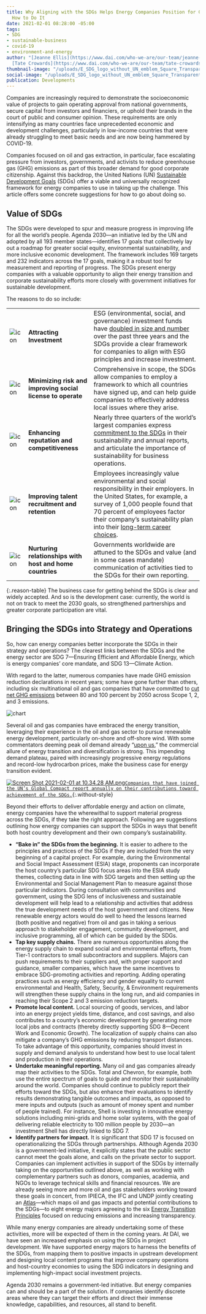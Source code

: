 ```yaml
---
title: Why Aligning with the SDGs Helps Energy Companies Position for Growth, and
  How to Do It
date: 2021-02-01 08:28:00 -05:00
tags:
- SDG
- sustainable-business
- covid-19
- environment-and-energy
author: "[Jeanne Ellis](https://www.dai.com/who-we-are/our-team/jeanne-ellis) and
  [Tate Crowards](https://www.dai.com/who-we-are/our-team/tate-crowards)"
thumbnail-image: "/uploads/E_SDG_logo_without_UN_emblem_Square_Transparent_WEB.png.png"
social-image: "/uploads/E_SDG_logo_without_UN_emblem_Square_Transparent_WEB.png.png"
publication: Developments
---
```


Companies are increasingly required to demonstrate the socioeconomic value of projects to gain operating approval from national governments, secure capital from investors and financiers, or uphold their brands in the court of public and consumer opinion. These requirements are only intensifying as many countries face unprecedented economic and development challenges, particularly in low-income countries that were already struggling to meet basic needs and are now being hammered by COVID-19.

Companies focused on oil and gas extraction, in particular, face escalating pressure from investors, governments, and activists to reduce greenhouse gas (GHG) emissions as part of this broader demand for good corporate citizenship. 
Against this backdrop, the United Nations (UN) [Sustainable Development Goals](https://sdgs.un.org/goals) (SDGs) offer a viable and universally recognized framework for energy companies to use in taking up the challenge. This article offers some concrete suggestions for how to go about doing so. 






## Value of SDGs

The SDGs were developed to spur and measure progress in improving life for all the world’s people. Agenda 2030—an initiative led by the UN and adopted by all 193 member states—identifies 17 goals that collectively lay out a roadmap for greater social equity, environmental sustainability, and more inclusive economic development. The framework includes 169 targets and 232 indicators across the 17 goals, making it a robust tool for measurement and reporting of progress. 
The SDGs present energy companies with a valuable opportunity to align their energy transition and corporate sustainability efforts more closely with government initiatives for sustainable development. 

The reasons to do so include:

|  |  |  |
|:--|:--|:--|
| ![icon](/uploads/buildings.png) | **Attracting Investment** |ESG (environmental, social, and governance) investment funds have [doubled in size and number](https://www.cnbc.com/2020/09/02/esg-index-funds-hit-250-billion-as-us-investor-role-in-boom-grows.html) over the past three years and the SDGs provide a clear framework for companies to align with ESG principles and increase investment.|
| ![icon](/uploads/presentation.png) | **Minimizing risk and improving social license to operate** |  Comprehensive in scope, the SDGs allow companies to employ a framework to which all countries have signed up, and can help guide companies to effectively address local issues where they arise.|
| ![icon](/uploads/optimize.png) | **Enhancing reputation and competitiveness** | Nearly three quarters of the world’s largest companies express [commitment to the SDGs](https://www.pwc.com/gx/en/sustainability/SDG/sdg-2019.pdf) in their sustainability and annual reports, and articulate the importance of sustainability for business operations.|
| ![icon](/uploads/recruitment.png) | **Improving talent recruitment and retention** | Employees increasingly value environmental and social responsibility in their employers. In the United States, for example, a survey of 1,000 people found that 70 percent of employees factor their company’s sustainability plan into their [long-term career choices](https://www.fastcompany.com/90306556/most-millennials-would-take-a-pay-cut-to-work-at-a-sustainable-company). |
| ![icon](/uploads/trade.png)| **Nurturing relationships with host and home countries** | Governments worldwide are attuned to the SDGs and value (and in some cases mandate) communication of activities tied to the SDGs for their own reporting. |
{:.reason-table}
The business case for getting behind the SDGs is clear and widely accepted. And so is the development case: currently, the world is not on track to meet the 2030 goals, so strengthened partnerships and greater corporate participation are vital. 

## Bringing the SDGs into Strategy and Operations

So, how can energy companies better incorporate the SDGs in their strategy and operations? The clearest links between the SDGs and the energy sector are SDG 7—Ensuring Efficient and Affordable Energy, which is energy companies’ core mandate, and SDG 13—Climate Action. 

With regard to the latter, numerous companies have made GHG emission reduction declarations in recent years; some have gone further than others, including six multinational oil and gas companies that have committed to [cut net GHG emissions](https://www.reuters.com/article/climate-change-carbon-targets/factbox-big-oils-climate-targets-idUSL8N2HO1B4) between 80 and 100 percent by 2050 across Scope 1, 2, and 3 emissions.
  
![chart](/uploads/insight-chart.png)

Several oil and gas companies have embraced the energy transition, leveraging their experience in the oil and gas sector to pursue renewable energy development, particularly on-shore and off-shore wind. With some commentators deeming peak oil demand already “[upon us](https://www.bloomberg.com/graphics/2020-peak-oil-era-is-suddenly-upon-us/),” the commercial allure of energy transition and diversification is strong. This impending demand plateau, paired with increasingly progressive energy regulations and record-low hydrocarbon prices, make the business case for energy transition evident.

[![Screen Shot 2021-02-01 at 10.34.28 AM.png](/uploads/Screen%20Shot%202021-02-01%20at%2010.34.28%20AM.png)`Companies that have joined the UN’s Global Compact report annually on their contributions toward achievement of the SDGs.`](https://www.dai.com/uploads/UNGC%20Communication%20on%20Progress%202020.pdf){:.without-style}

Beyond their efforts to deliver affordable energy and action on climate, energy companies have the wherewithal to support material progress across the SDGs, if they take the right approach. Following are suggestions outlining how energy companies can support the SDGs in ways that benefit both host country development and their own company’s sustainability. 

* **“Bake in” the SDGs from the beginning.** It is easier to adhere to the principles and practices of the SDGs if they are included from the very beginning of a capital project. For example, during the Environmental and Social Impact Assessment (ESIA) stage, proponents can incorporate the host country’s particular SDG focus areas into the ESIA study themes, collecting data in line with SDG targets and then setting up the Environmental and Social Management Plan to measure against those particular indicators. During consultation with communities and government, using the SDG lens of inclusiveness and sustainable development will help lead to a relationship and activities that address the true development needs of the host government and citizens. New renewable energy actors would do well to heed the lessons learned (both positive and negative) from oil and gas in taking a serious approach to stakeholder engagement, community development, and inclusive programming, all of which can be guided by the SDGs.
* **Tap key supply chains.** There are numerous opportunities along the energy supply chain to expand social and environmental efforts, from Tier-1 contractors to small subcontractors and suppliers. Majors can push requirements to their suppliers and, with proper support and guidance, smaller companies, which have the same incentives to embrace SDG-promoting activities and reporting. Adding operating practices such as energy efficiency and gender equality to current environmental and Health, Safety, Security, & Environment requirements will strengthen these supply chains in the long run, and aid companies in reaching their Scope 2 and 3 emission reduction targets. 
* **Promote local content.** Local sourcing of goods, services, and labor into an energy project yields time, distance, and cost savings, and also contributes to a country’s economic development by generating more local jobs and contracts (thereby directly supporting SDG 8—Decent Work and Economic Growth). The localization of supply chains can also mitigate a company’s GHG emissions by reducing transport distances. To take advantage of this opportunity, companies should invest in supply and demand analysis to understand how best to use local talent and production in their operations.   
* **Undertake meaningful reporting.** Many oil and gas companies already map their activities to the SDGs. Total and Chevron, for example, both use the entire spectrum of goals to guide and monitor their sustainability around the world. Companies should continue to publicly report their efforts toward the SDGs, but also enhance their evaluations to identify results demonstrating tangible outcomes and impacts, as opposed to mere inputs and outputs (such as amount of money spent and number of people trained). For instance, Shell is investing in innovative energy solutions including mini-grids and home solar systems, with the goal of delivering reliable electricity to 100 million people by 2030—an investment Shell has directly linked to SDG 7.
* **Identify partners for impact.** It is significant that SDG 17 is focused on operationalizing the SDGs through partnerships. Although Agenda 2030 is a government-led initiative, it explicitly states that the public sector cannot meet the goals alone, and calls on the private sector to support. Companies can implement activities in support of the SDGs by internally taking on the opportunities outlined above, as well as working with complementary partners such as donors, companies, academia, and NGOs to leverage technical skills and financial resources. We are already seeing more and more oil and gas stakeholders working toward these goals in concert, from IPIECA, the IFC and UNDP jointly creating an [Atlas](https://www.ipieca.org/resources/awareness-briefing/mapping-the-oil-and-gas-industry-to-the-sustainable-development-goals-an-atlas/)—which maps oil and gas impacts and potential contributions to the SDGs—to eight energy majors agreeing to the six [Energy Transition Principles](https://www.spglobal.com/platts/en/market-insights/latest-news/coal/121720-eight-energy-majors-agree-energy-transition-principles-action-on-emissions) focused on reducing emissions and increasing transparency. 

While many energy companies are already undertaking some of these activities, more will be expected of them in the coming years. At DAI, we have seen an increased emphasis on using the SDGs in project development. We have supported energy majors to harness the benefits of the SDGs, from mapping them to positive impacts in upstream development and designing local content programs that improve company operations and host-country economies to using the SDG indicators in designing and implementing high-impact social investment projects. 

Agenda 2030 remains a government-led initiative. But energy companies can and should be a part of the solution. If companies identify discrete areas where they can target their efforts and direct their immense knowledge, capabilities, and resources, all stand to benefit.